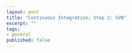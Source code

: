 ```yaml
---
layout: post
title: "Continuous Integration; Step 2: SVN"
excerpt: ""
tags: 
- general
published: false
---
```



